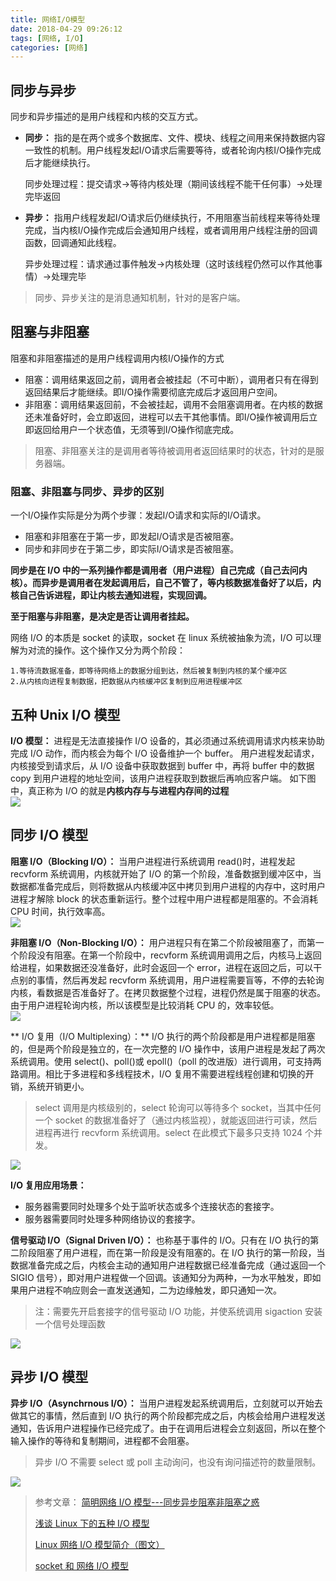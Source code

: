 ```yaml
---
title: 网络I/O模型
date: 2018-04-29 09:26:12
tags: [网络, I/O]
categories: [网络]
---
```


## 同步与异步

同步和异步描述的是用户线程和内核的交互方式。

- **同步：** 指的是在两个或多个数据库、文件、模块、线程之间用来保持数据内容一致性的机制。用户线程发起I/O请求后需要等待，或者轮询内核I/O操作完成后才能继续执行。

    同步处理过程：提交请求->等待内核处理（期间该线程不能干任何事）->处理完毕返回

- **异步：** 指用户线程发起I/O请求后仍继续执行，不用阻塞当前线程来等待处理完成，当内核I/O操作完成后会通知用户线程，或者调用用户线程注册的回调函数，回调通知此线程。

    异步处理过程：请求通过事件触发->内核处理（这时该线程仍然可以作其他事情）->处理完毕

> 同步、异步关注的是消息通知机制，针对的是客户端。


## 阻塞与非阻塞

阻塞和非阻塞描述的是用户线程调用内核I/O操作的方式

- 阻塞：调用结果返回之前，调用者会被挂起（不可中断），调用者只有在得到返回结果后才能继续。即I/O操作需要彻底完成后才返回用户空间。
- 非阻塞：调用结果返回前，不会被挂起，调用不会阻塞调用者。在内核的数据还未准备好时，会立即返回，进程可以去干其他事情。即I/O操作被调用后立即返回给用户一个状态值，无须等到I/O操作彻底完成。

> 阻塞、非阻塞关注的是调用者等待被调用者返回结果时的状态，针对的是服务器端。

### 阻塞、非阻塞与同步、异步的区别

一个I/O操作实际是分为两个步骤：发起I/O请求和实际的I/O请求。
- 阻塞和非阻塞在于第一步，即发起I/O请求是否被阻塞。
- 同步和非同步在于第二步，即实际I/O请求是否被阻塞。

**同步是在 I/O 中的一系列操作都是调用者（用户进程）自己完成（自己去问内核）。而异步是调用者在发起调用后，自己不管了，等内核数据准备好了以后，内核自己告诉进程，即让内核去通知进程，实现回调。**

**至于阻塞与非阻塞，是决定是否让调用者挂起。**

网络 I/O 的本质是 socket 的读取，socket 在 linux 系统被抽象为流，I/O 可以理解为对流的操作。这个操作又分为两个阶段：

    1.等待流数据准备，即等待网络上的数据分组到达，然后被复制到内核的某个缓冲区
    2.从内核向进程复制数据，把数据从内核缓冲区复制到应用进程缓冲区

## 五种 Unix I/O 模型

**I/O 模型：**
进程是无法直接操作 I/O 设备的，其必须通过系统调用请求内核来协助完成 I/O 动作，而内核会为每个 I/O 设备维护一个 buffer。 用户进程发起请求，内核接受到请求后，从 I/O 设备中获取数据到 buffer 中，再将 buffer 中的数据 copy 到用户进程的地址空间，该用户进程获取到数据后再响应客户端。
如下图中，真正称为 I/O 的就是**内核内存与与进程内存间的过程**<br>
![](https://cdn.jsdelivr.net/gh/serchaofan/picBed/blog/202203120036378.bmp)

## 同步 I/O 模型

**阻塞 I/O（Blocking I/O）：** 当用户进程进行系统调用 read()时，进程发起 recvform 系统调用，内核就开始了 I/O 的第一个阶段，准备数据到缓冲区中，当数据都准备完成后，则将数据从内核缓冲区中拷贝到用户进程的内存中，这时用户进程才解除 block 的状态重新运行。整个过程中用户进程都是阻塞的。不会消耗 CPU 时间，执行效率高。<br>
![](https://cdn.jsdelivr.net/gh/serchaofan/picBed/blog/202203120036123.jpg)

**非阻塞 I/O（Non-Blocking I/O）：** 用户进程只有在第二个阶段被阻塞了，而第一个阶段没有阻塞。在第一个阶段中，recvform 系统调用调用之后，内核马上返回给进程，如果数据还没准备好，此时会返回一个 error，进程在返回之后，可以干点别的事情，然后再发起 recvform 系统调用，用户进程需要盲等，不停的去轮询内核，看数据是否准备好了。在拷贝数据整个过程，进程仍然是属于阻塞的状态。由于用户进程轮询内核，所以该模型是比较消耗 CPU 的，效率较低。<br>
![](https://cdn.jsdelivr.net/gh/serchaofan/picBed/blog/202203120036880.jpg)

** I/O 复用（I/O Multiplexing）：** I/O 执行的两个阶段都是用户进程都是阻塞的，但是两个阶段是独立的，在一次完整的 I/O 操作中，该用户进程是发起了两次系统调用。使用 select()、poll()或 epoll()（poll 的改进版）进行调用，可支持两路调用。相比于多进程和多线程技术，I/O 复用不需要进程线程创建和切换的开销，系统开销更小。

> select 调用是内核级别的，select 轮询可以等待多个 socket，当其中任何一个 socket 的数据准备好了（通过内核监视），就能返回进行可读，然后进程再进行 recvform 系统调用。select 在此模式下最多只支持 1024 个并发。

![](https://cdn.jsdelivr.net/gh/serchaofan/picBed/blog/202203120037996.jpg)

**I/O 复用应用场景：** <br>

- 服务器需要同时处理多个处于监听状态或多个连接状态的套接字。
- 服务器需要同时处理多种网络协议的套接字。

**信号驱动 I/O（Signal Driven I/O）：** 也称基于事件的 I/O。只有在 I/O 执行的第二阶段阻塞了用户进程，而在第一阶段是没有阻塞的。在 I/O 执行的第一阶段，当数据准备完成之后，内核会主动的通知用户进程数据已经准备完成（通过返回一个 SIGIO 信号），即对用户进程做一个回调。该通知分为两种，一为水平触发，即如果用户进程不响应则会一直发送通知，二为边缘触发，即只通知一次。

> 注：需要先开启套接字的信号驱动 I/O 功能，并使系统调用 sigaction 安装一个信号处理函数

![](https://cdn.jsdelivr.net/gh/serchaofan/picBed/blog/202203120037869.jpg)

## 异步 I/O 模型

**异步 I/O（Asynchrnous I/O）：** 当用户进程发起系统调用后，立刻就可以开始去做其它的事情，然后直到 I/O 执行的两个阶段都完成之后，内核会给用户进程发送通知，告诉用户进程操作已经完成了。由于在调用后进程会立刻返回，所以在整个输入操作的等待和复制期间，进程都不会阻塞。

> 异步 I/O 不需要 select 或 poll 主动询问，也没有询问描述符的数量限制。

![](https://cdn.jsdelivr.net/gh/serchaofan/picBed/blog/202203120037012.jpg)

> 参考文章：
> [简明网络 I/O 模型---同步异步阻塞非阻塞之惑](https://www.jianshu.com/p/55eb83d60ab1)
>
> [浅谈 Linux 下的五种 I/O 模型](https://www.cnblogs.com/chy2055/p/5220793.html)
>
> [Linux 网络 I/O 模型简介（图文）](https://blog.csdn.net/anxpp/article/details/51503329)
>
> [socket 和 网络 I/O 模型](https://www.jianshu.com/p/7ac69db65a0e)
